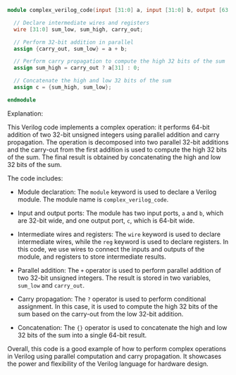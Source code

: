 ```verilog
module complex_verilog_code(input [31:0] a, input [31:0] b, output [63:0] c);

  // Declare intermediate wires and registers
  wire [31:0] sum_low, sum_high, carry_out;

  // Perform 32-bit addition in parallel
  assign {carry_out, sum_low} = a + b;

  // Perform carry propagation to compute the high 32 bits of the sum
  assign sum_high = carry_out ? a[31] : 0;

  // Concatenate the high and low 32 bits of the sum
  assign c = {sum_high, sum_low};

endmodule
```

Explanation:

This Verilog code implements a complex operation: it performs 64-bit addition of two 32-bit unsigned integers using parallel addition and carry propagation. The operation is decomposed into two parallel 32-bit additions and the carry-out from the first addition is used to compute the high 32 bits of the sum. The final result is obtained by concatenating the high and low 32 bits of the sum.

The code includes:

- Module declaration: The `module` keyword is used to declare a Verilog module. The module name is `complex_verilog_code`.

- Input and output ports: The module has two input ports, `a` and `b`, which are 32-bit wide, and one output port, `c`, which is 64-bit wide.

- Intermediate wires and registers: The `wire` keyword is used to declare intermediate wires, while the `reg` keyword is used to declare registers. In this code, we use wires to connect the inputs and outputs of the module, and registers to store intermediate results.

- Parallel addition: The `+` operator is used to perform parallel addition of two 32-bit unsigned integers. The result is stored in two variables, `sum_low` and `carry_out`.

- Carry propagation: The `?` operator is used to perform conditional assignment. In this case, it is used to compute the high 32 bits of the sum based on the carry-out from the low 32-bit addition.

- Concatenation: The `{}` operator is used to concatenate the high and low 32 bits of the sum into a single 64-bit result.

Overall, this code is a good example of how to perform complex operations in Verilog using parallel computation and carry propagation. It showcases the power and flexibility of the Verilog language for hardware design.